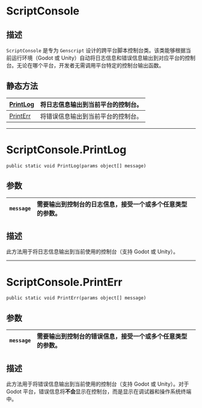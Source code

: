 # ScriptConsole

## 描述

`ScriptConsole` 是专为 `Genscript` 设计的跨平台脚本控制台类。该类能够根据当前运行环境（Godot 或 Unity）自动将日志信息和错误信息输出到对应平台的控制台。无论在哪个平台，开发者无需调用平台特定的控制台输出函数。

## 静态方法

|[PrintLog](#scriptconsoleprintlog)|将日志信息输出到当前平台的控制台。|
|:---|:---|
|[PrintErr](#scriptconsoleprinterr)|将错误信息输出到当前平台的控制台。|

---

# ScriptConsole.PrintLog

`public static void PrintLog(params object[] message)`

## 参数

|`message`|需要输出到控制台的日志信息，接受一个或多个任意类型的参数。|
|:---|:---|

## 描述

此方法用于将日志信息输出到当前使用的控制台（支持 Godot 或 Unity）。

---

# ScriptConsole.PrintErr

`public static void PrintErr(params object[] message)`

## 参数

|`message`|需要输出到控制台的错误信息，接受一个或多个任意类型的参数。|
|:---|:---|

## 描述

此方法用于将错误信息输出到当前使用的控制台（支持 Godot 或 Unity）。对于 Godot 平台，错误信息将**不会**显示在控制台，而是显示在调试器和操作系统终端中。

